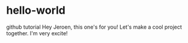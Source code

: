 # hello-world
github tutorial
Hey Jeroen, this one's for you! Let's make a cool project together.
I'm very excite!

